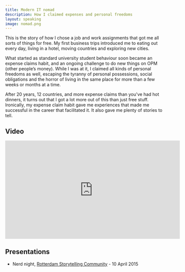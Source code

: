 ```yaml
---
title: Modern IT nomad
description: How I claimed expenses and personal freedoms
layout: speaking
image: nomad.png
---
```


This is the story of how I chose a job and work assignments that got me all sorts of things for free. My first business trips introduced me to eating out every day, living in a hotel, moving countries and exploring new cities.

What started as standard university student behaviour soon became an expense claims habit, and an ongoing challenge to do new things on OPM (other people’s money). While I was at it, I claimed all kinds of personal freedoms as well, escaping the tyranny of personal possessions, social obligations and the horror of living in the same place for more than a few weeks or months at a time.

After 20 years, 12 countries, and more expense claims than you've had hot dinners, it turns out that I got a lot more out of this than just free stuff. Ironically, my expense claim habit gave me experiences that made me successful in the career that facilitated it. It also gave me plenty of stories to tell.

## Video

<iframe width="560" height="315" src="https://www.youtube.com/embed/1N84n6S_7LQ" frameborder="0" allowfullscreen></iframe>

## Presentations

* Nerd night, [Rotterdam Storytelling Community](http://nerdnight-rotterdam.tumblr.com/post/113780696094/modern-it-nomad) - 10 April 2015
